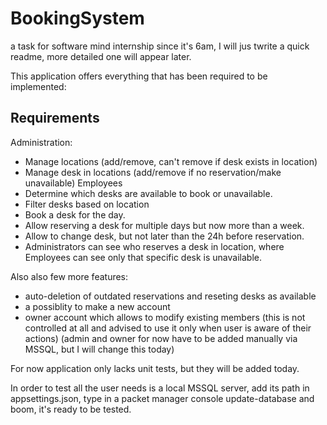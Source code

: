 # BookingSystem
a task for software mind internship
since it's 6am, I will jus twrite a quick readme, more detailed one will appear later.

This application offers everything that has been required to be implemented:
## Requirements
Administration:
- Manage locations (add/remove, can't remove if desk exists in location)
- Manage desk in locations (add/remove if no reservation/make unavailable)
Employees
- Determine which desks are available to book or unavailable.
- Filter desks based on location
- Book a desk for the day.
- Allow reserving a desk for multiple days but now more than a week.
- Allow to change desk, but not later than the 24h before reservation.
- Administrators can see who reserves a desk in location, where Employees can see only that specific desk is unavailable.

Also also few more features:
- auto-deletion of outdated reservations and reseting desks as available
- a possiblity to make a new account
- owner account which allows to modify existing members (this is not controlled at all and advised to use it only when user is aware of their actions)
(admin and owner for now have to be added manually via MSSQL, but I will change this today)

For now application only lacks unit tests, but they will be added today.

In order to test all the user needs is a local MSSQL server, add its path in appsettings.json, type in a packet manager console update-database and boom, it's ready to be tested.
